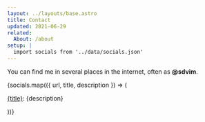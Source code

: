 ```yaml
---
layout: ../layouts/base.astro
title: Contact
updated: 2021-06-29
related:
  About: /about
setup: |
  import socials from '../data/socials.json'
---
```

You can find me in several places in the internet, often as **@sdvim**.

{socials.map(({ url, title, description }) => (
  <p>
    <a href={url}>{title}</a>: {description}
  </p>
))}